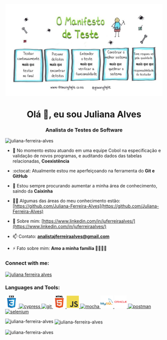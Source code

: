 ![banner](https://raw.githubusercontent.com/Juliana-Ferreira-Alves/estudandoGit_e_Github/branch/public/Pasta%20de%20imagens/Manifesto%20Agil.jfif)

<h1 align="center">Olá 👋, eu sou Juliana Alves</h1>
<h3 align="center">Analista de Testes de Software</h3>

<p align="left"> <img src="https://komarev.com/ghpvc/?username=juliana-ferreira-alves&label=Profile%20views&color=0e75b6&style=flat" alt="juliana-ferreira-alves" /> </p>

- 🔭 No momento estou atuando em uma equipe Cobol na especificação e validação de novos programas, e auditando dados das tabelas relacionadas, **Coexistência**

- :octocat: Atualmente estou me aperfeiçoando na ferramenta do **Git e GitHub**

- 🐞 Estou sempre procurando aumentar a minha área de conhecimento, saindo da **Caixinha**

- 👨‍💻 Algumas das áreas do meu conhecimento estão: [https://github.com/Juliana-Ferreira-Alves](https://github.com/Juliana-Ferreira-Alves)

- 📄 Sobre mim: [https://www.linkedin.com/in/juferreiraalves/](https://www.linkedin.com/in/juferreiraalves/)

- 📫 Contato: **analistajferreiraalves@gmail.com**

- ⚡ Fato sobre mim: **Amo a minha família 👨‍👩‍👧‍👦**

<h3 align="left">Connect with me:</h3>
<p align="left">
<a href="https://linkedin.com/in/juliana ferreira alves" target="blank"><img align="center" src="https://raw.githubusercontent.com/rahuldkjain/github-profile-readme-generator/master/src/images/icons/Social/linked-in-alt.svg" alt="juliana ferreira alves" height="30" width="40" /></a>
</p>

<h3 align="left">Languages and Tools:</h3>
<p align="left"> <a href="https://www.w3schools.com/css/" target="_blank" rel="noreferrer"> <img src="https://raw.githubusercontent.com/devicons/devicon/master/icons/css3/css3-original-wordmark.svg" alt="css3" width="40" height="40"/> </a> <a href="https://www.cypress.io" target="_blank" rel="noreferrer"> <img src="https://raw.githubusercontent.com/simple-icons/simple-icons/6e46ec1fc23b60c8fd0d2f2ff46db82e16dbd75f/icons/cypress.svg" alt="cypress" width="40" height="40"/> </a> <a href="https://git-scm.com/" target="_blank" rel="noreferrer"> <img src="https://www.vectorlogo.zone/logos/git-scm/git-scm-icon.svg" alt="git" width="40" height="40"/> </a> <a href="https://www.w3.org/html/" target="_blank" rel="noreferrer"> <img src="https://raw.githubusercontent.com/devicons/devicon/master/icons/html5/html5-original-wordmark.svg" alt="html5" width="40" height="40"/> </a> <a href="https://developer.mozilla.org/en-US/docs/Web/JavaScript" target="_blank" rel="noreferrer"> <img src="https://raw.githubusercontent.com/devicons/devicon/master/icons/javascript/javascript-original.svg" alt="javascript" width="40" height="40"/> </a> <a href="https://mochajs.org" target="_blank" rel="noreferrer"> <img src="https://www.vectorlogo.zone/logos/mochajs/mochajs-icon.svg" alt="mocha" width="40" height="40"/> </a> <a href="https://www.mysql.com/" target="_blank" rel="noreferrer"> <img src="https://raw.githubusercontent.com/devicons/devicon/master/icons/mysql/mysql-original-wordmark.svg" alt="mysql" width="40" height="40"/> </a> <a href="https://www.oracle.com/" target="_blank" rel="noreferrer"> <img src="https://raw.githubusercontent.com/devicons/devicon/master/icons/oracle/oracle-original.svg" alt="oracle" width="40" height="40"/> </a> <a href="https://postman.com" target="_blank" rel="noreferrer"> <img src="https://www.vectorlogo.zone/logos/getpostman/getpostman-icon.svg" alt="postman" width="40" height="40"/> </a> <a href="https://www.selenium.dev" target="_blank" rel="noreferrer"> <img src="https://raw.githubusercontent.com/detain/svg-logos/780f25886640cef088af994181646db2f6b1a3f8/svg/selenium-logo.svg" alt="selenium" width="40" height="40"/> </a> </p>

<p><img align="left" src="https://github-readme-stats.vercel.app/api/top-langs?username=juliana-ferreira-alves&show_icons=true&theme=dark&locale=en&layout=compact" alt="juliana-ferreira-alves" /></p>

<p>&nbsp;<img align="center" src="https://github-readme-stats.vercel.app/api?username=juliana-ferreira-alves&show_icons=true&theme=dark&locale=en" alt="juliana-ferreira-alves" /></p>

<p><img align="center" src="https://github-readme-streak-stats.herokuapp.com/?user=juliana-ferreira-alves&theme=dark" alt="juliana-ferreira-alves" /></p>

